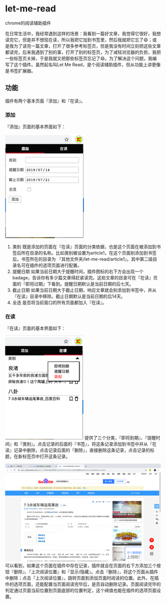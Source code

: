 # let-me-read
chrome的阅读辅助插件

在日常生活中，我经常遇到这样的场景：我看到一篇好文章，我觉得它很好，我想读完它，但是并不想现在读，所以我把它加到书签里，然后我就把它忘了😄；或是我为了读完一篇文章，打开了很多参考标签页，但是我没有时间立刻把这些文章都读完，后来我遇到了别的事，打开了别的标签页，为了减轻浏览器的负担，我把一些标签页关掉，于是我就又把那些标签页忘记了😄。为了解决这个问题，我编写了这个插件。虽然起名叫Let Me Read，是个阅读辅助插件，但从功能上讲更像是书签扩展器。

## 功能
插件有两个基本页面『添加』和『在读』。

### 添加
『添加』页面的基本界面如下：

![添加页面](./example/image-1.png)
1. 类别 既是添加的页面在『在读』页面的分类依据，也是这个页面在被添加到书签后所在目录的名称。比如类别被设置为article1，在这个页面别添加到书签后，书签所在的目录为 『其他文件夹/let-me-read/article1』。其中第二级目录名可在插件的选项页面进行配置。
2. 提醒日期 如果当前日期大于提醒时间，插件图标的右下方会出现一个badage，告诉你有多少篇文章得赶紧读完。这些文章的目录可在『在读』页面的『即将过期』下看到。提醒日期默认是当前日期的后七天。
3. 截止日期 如果当前日期大于截止日期，响应文章就会别添加到书签中，并从『在读』目录中移除。截止日期默认是当前日期的后14天。
4. 全选 是否将当前窗口的所有页面都加入『在读』。

### 在读
『在读』页面的基本界面如下：

![在读页面](./example/image-2.png)
提供了三个分类，『即将到期』、『提醒时间』和『类别』。点击记录的后面的『书签』，将这条记录添加到书签中并从『在读』记录中删除，点击记录后面的『删除』，直接删除这条记录，点击记录的标题，在新标签页中打开这条记录。

![打开新页面](./example/image-3.png)
可以看到，如果这个页面在插件中存在记录，插件就会在页面的右下方添加三个按钮『删除』、『上次阅读位置』和『显示/隐藏』。点击『删除』，将这个页面从插件中删除；点击『上次阅读位置』，跳转页面到添加页面时阅读的位置。此外，在插件的选项页面，还能配置当页面阅读完毕后，是否自动删除记录。页面阅读完毕的判定通过页面当前位置到页面底部的位置判定，这个阀值也能在插件的选项页面设置。